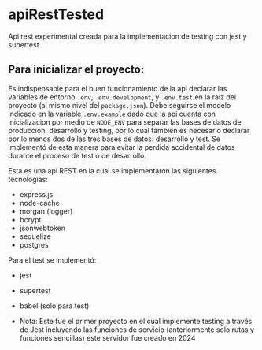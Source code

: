 # apiRestTested
Api rest experimental creada para la implementacion de testing con jest y supertest

## Para inicializar el proyecto:
Es indispensable para el buen funcionamiento de la api declarar las variables de entorno `.env`, `.env.development`, y `.env.test` en la raíz del proyecto (al mismo nivel del `package.json`). Debe seguirse el modelo indicado en la variable `.env.example` dado que la api cuenta con inicializacion por medio de `NODE_ENV` para separar las bases de datos de produccion, desarrollo y testing, por lo cual tambien es necesario declarar por lo menos dos de las tres bases de datos: desarrollo y test. 
Se implementó de esta manera para evitar la perdida accidental de datos durante el proceso de test o de desarrollo. 

Esta es una api REST en la cual se implementaron las siguientes tecnologias:
- express.js
- node-cache
- morgan (logger)
- bcrypt
- jsonwebtoken
- sequelize
- postgres

Para el test se implementó:
- jest
- supertest
- babel (solo para test)

- Nota: Este fue el primer proyecto en el cual implemente testing a través de Jest incluyendo las funciones de servicio (anteriormente solo rutas y funciones sencillas) este servidor fue creado en 2024
